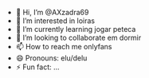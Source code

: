 - 👋 Hi, I’m @AXzadra69
- 👀 I’m interested in loiras
- 🌱 I’m currently learning jogar peteca
- 💞️ I’m looking to collaborate em dormir
- 📫 How to reach me onlyfans
- 😄 Pronouns: elu/delu
- ⚡ Fun fact: ...

<!---
AXzadra69/AXzadra69 is a ✨ special ✨ repository because its `README.md` (this file) appears on your GitHub profile.
You can click the Preview link to take a look at your changes.
--->
